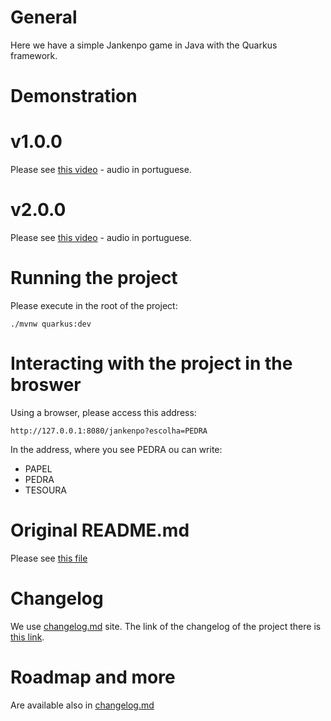 # General

Here we have a simple Jankenpo game in Java with the Quarkus framework.


# Demonstration


# v1.0.0

Please see [this video](https://youtu.be/MNiylaXemsk) - audio in portuguese.


# v2.0.0

Please see [this video](https://youtu.be/FUnU2WLoFdg) - audio in portuguese.


# Running the project

Please execute in the root of the project:

```
./mvnw quarkus:dev
```


# Interacting with the project in the broswer

Using a browser, please access this address:

```
http://127.0.0.1:8080/jankenpo?escolha=PEDRA
```

In the address, where you see PEDRA ou can write:

- PAPEL
- PEDRA
- TESOURA


# Original README.md

Please see [this file](ORIGINAL_README.md)


# Changelog

We use [changelog.md](http://changelog.md) site. The link of the changelog of the project there is [this link](https://changelog.md/jankenpo-java-quarkus/changelog).


# Roadmap and more

Are available also in [changelog.md](https://changelog.md/jankenpo-java-quarkus/changelog)